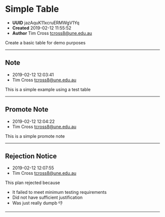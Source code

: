 
# Simple Table

- **UUID** jazAquK11xcruERMWgV1Yq 
- **Created** 2019-02-12 11:55:52 
- **Author** Tim Cross <tcross8@une.edu.au> 

Create a basic table for demo purposes

-------


## Note

- 2019-02-12 12:03:41
- Tim Cross <tcross8@une.edu.au>

This is a simple example using a test table


------

## Promote Note

- 2019-02-12 12:04:22
- Tim Cross <tcross8@une.edu.au>

This is a simple promote note


------

## Rejection Notice

- 2019-02-12 12:07:55
- Tim Cross <tcross8@une.edu.au>

This plan rejected because

- It failed to meet minimum testing requirements
- Did not have sufficient justification
- Was just really dumpb :thumbsdown:


------
